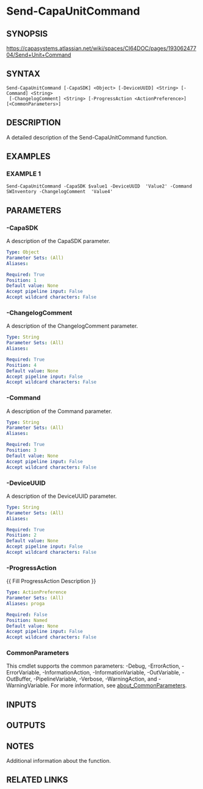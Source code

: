 # Send-CapaUnitCommand

## SYNOPSIS
https://capasystems.atlassian.net/wiki/spaces/CI64DOC/pages/19306247704/Send+Unit+Command

## SYNTAX

```
Send-CapaUnitCommand [-CapaSDK] <Object> [-DeviceUUID] <String> [-Command] <String>
 [-ChangelogComment] <String> [-ProgressAction <ActionPreference>] [<CommonParameters>]
```

## DESCRIPTION
A detailed description of the Send-CapaUnitCommand function.

## EXAMPLES

### EXAMPLE 1
```
Send-CapaUnitCommand -CapaSDK $value1 -DeviceUUID  'Value2' -Command SWInventory -ChangelogComment  'Value4'
```

## PARAMETERS

### -CapaSDK
A description of the CapaSDK parameter.

```yaml
Type: Object
Parameter Sets: (All)
Aliases:

Required: True
Position: 1
Default value: None
Accept pipeline input: False
Accept wildcard characters: False
```

### -ChangelogComment
A description of the ChangelogComment  parameter.

```yaml
Type: String
Parameter Sets: (All)
Aliases:

Required: True
Position: 4
Default value: None
Accept pipeline input: False
Accept wildcard characters: False
```

### -Command
A description of the Command parameter.

```yaml
Type: String
Parameter Sets: (All)
Aliases:

Required: True
Position: 3
Default value: None
Accept pipeline input: False
Accept wildcard characters: False
```

### -DeviceUUID
A description of the DeviceUUID  parameter.

```yaml
Type: String
Parameter Sets: (All)
Aliases:

Required: True
Position: 2
Default value: None
Accept pipeline input: False
Accept wildcard characters: False
```

### -ProgressAction
{{ Fill ProgressAction Description }}

```yaml
Type: ActionPreference
Parameter Sets: (All)
Aliases: proga

Required: False
Position: Named
Default value: None
Accept pipeline input: False
Accept wildcard characters: False
```

### CommonParameters
This cmdlet supports the common parameters: -Debug, -ErrorAction, -ErrorVariable, -InformationAction, -InformationVariable, -OutVariable, -OutBuffer, -PipelineVariable, -Verbose, -WarningAction, and -WarningVariable. For more information, see [about_CommonParameters](http://go.microsoft.com/fwlink/?LinkID=113216).

## INPUTS

## OUTPUTS

## NOTES
Additional information about the function.

## RELATED LINKS
